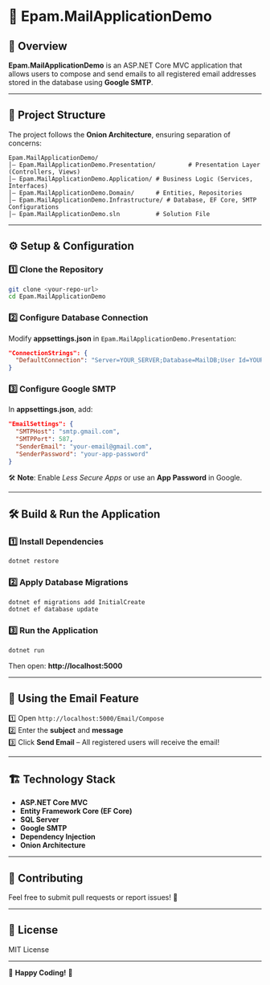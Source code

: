 # 📧 Epam.MailApplicationDemo

## 🚀 Overview
**Epam.MailApplicationDemo** is an ASP.NET Core MVC application that allows users to compose and send emails to all registered email addresses stored in the database using **Google SMTP**.

---

## 📂 Project Structure
The project follows the **Onion Architecture**, ensuring separation of concerns:

```
Epam.MailApplicationDemo/
│— Epam.MailApplicationDemo.Presentation/         # Presentation Layer (Controllers, Views)
│— Epam.MailApplicationDemo.Application/ # Business Logic (Services, Interfaces)
│— Epam.MailApplicationDemo.Domain/      # Entities, Repositories
│— Epam.MailApplicationDemo.Infrastructure/ # Database, EF Core, SMTP Configurations
│— Epam.MailApplicationDemo.sln          # Solution File
```

---

## ⚙️ **Setup & Configuration**

### **1️⃣ Clone the Repository**
```sh
git clone <your-repo-url>
cd Epam.MailApplicationDemo
```

### **2️⃣ Configure Database Connection**
Modify **appsettings.json** in `Epam.MailApplicationDemo.Presentation`:

```json
"ConnectionStrings": {
  "DefaultConnection": "Server=YOUR_SERVER;Database=MailDB;User Id=YOUR_USER;Password=YOUR_PASSWORD;"
}
```

### **3️⃣ Configure Google SMTP**
In **appsettings.json**, add:

```json
"EmailSettings": {
  "SMTPHost": "smtp.gmail.com",
  "SMTPPort": 587,
  "SenderEmail": "your-email@gmail.com",
  "SenderPassword": "your-app-password"
}
```

🛠 **Note**: Enable *Less Secure Apps* or use an **App Password** in Google.

---

## 🛠️ **Build & Run the Application**
### **1️⃣ Install Dependencies**
```sh
dotnet restore
```

### **2️⃣ Apply Database Migrations**
```sh
dotnet ef migrations add InitialCreate
dotnet ef database update
```

### **3️⃣ Run the Application**
```sh
dotnet run
```
Then open: **http://localhost:5000**

---

## 📩 **Using the Email Feature**
1️⃣ Open `http://localhost:5000/Email/Compose`  
2️⃣ Enter the **subject** and **message**  
3️⃣ Click **Send Email** – All registered users will receive the email!  

---

## 🏗 **Technology Stack**
- **ASP.NET Core MVC**  
- **Entity Framework Core (EF Core)**
- **SQL Server**
- **Google SMTP**  
- **Dependency Injection**  
- **Onion Architecture**  

---

## 🤝 **Contributing**
Feel free to submit pull requests or report issues! 🎯

---

## 🐝 **License**
MIT License

---

🚀 **Happy Coding!** 🎉

